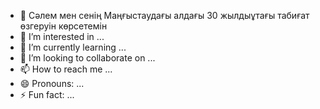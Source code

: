 - 👋 Cәлем мен сенің Маңғыстаудағы алдағы 30 жылдыұтағы табиғат өзгеруін көрсетемін
- 👀 I’m interested in ...
- 🌱 I’m currently learning ...
- 💞️ I’m looking to collaborate on ...
- 📫 How to reach me ...
- 😄 Pronouns: ...
- ⚡ Fun fact: ...

<!---
zhayna2004/zhayna2004 is a ✨ special ✨ repository because its `README.md` (this file) appears on your GitHub profile.
You can click the Preview link to take a look at your changes.
--->
